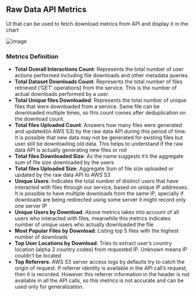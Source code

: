 ## Raw Data API Metrics

UI that can be used to fetch download metrics from API and display it in the chart

![image](https://github.com/user-attachments/assets/28ac405d-eb27-4f6d-a4a3-6bd1a0a5b82a)



### Metrics Definition

* **Total Overall Interactions Count**: Represents the total number of user actions performed including file downloads and other metadata queries.
* **Total Dataset Downloads Count**: Represents the total number of files retrieved (‘GET’ operations) from the service. This is the number of actual downloads performed by a user.
* **Total Unique files Downloaded**: Represents the total number of unique files that were downloaded from a service. Same file can be downloaded multiple times, so this count comes after deduplication on the download count.
* **Total files Uploaded Count**: Answers how many files were generated and updated(in AWS S3) by the raw data API during this period of time. It is possible that new data may not be generated for existing files but user still be downloading old data. This helps to understand if the raw data API is actually generating new files or not
* **Total files Downloaded Size**: As the name suggests it’s the aggregate sum of file size downloaded by the users
* **Total files Uploaded Size**: Aggregate Sum of file size uploaded or updated by the raw data API to AWS S3
* **Unique Users**: Indicates the total number of distinct users that have interacted with files through our service, based on unique IP addresses. It is possible to have multiple downloads from the same IP, specially if downloads are being redirected using some server it might record only one server IP
* **Unique Users by Download**: Above metrics takes into account of all users who interacted with files, meanwhile this metrics indicates number of unique users who actually downloaded the file
* **Most Popular Files by Download**: Listing top 5 files with the highest number of downloads
* **Top User Locations by Download**: Tries to extract user’s country location (alpha 2 country codes) from requested IP. Unknown means IP couldn’t be located
* **Top Referrers**: AWS S3 server access logs by defaults try to catch the origin of request. If referrer identity is available in the API call’s request, then it is recorded. However this referrer information in the header is not available in all the API calls, so this metrics is not accurate and can be used only for generalization.
